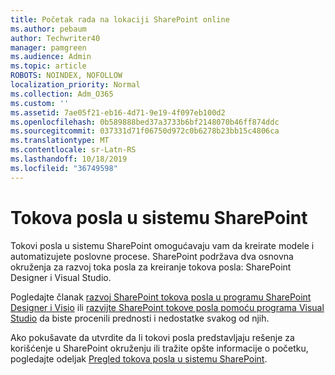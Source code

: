 ```yaml
---
title: Početak rada na lokaciji SharePoint online
ms.author: pebaum
author: Techwriter40
manager: pamgreen
ms.audience: Admin
ms.topic: article
ROBOTS: NOINDEX, NOFOLLOW
localization_priority: Normal
ms.collection: Adm_O365
ms.custom: ''
ms.assetid: 7ae05f21-eb16-4d71-9e19-4f097eb100d2
ms.openlocfilehash: 0b589888bed37a3733b6bf2148070b46ff874ddc
ms.sourcegitcommit: 037331d71f06750d972c0b6278b23bb15c4806ca
ms.translationtype: MT
ms.contentlocale: sr-Latn-RS
ms.lasthandoff: 10/18/2019
ms.locfileid: "36749598"
---
```

# <a name="workflows-in-sharepoint"></a>Tokova posla u sistemu SharePoint

Tokovi posla u sistemu SharePoint omogućavaju vam da kreirate modele i automatizujete poslovne procese. SharePoint podržava dva osnovna okruženja za razvoj toka posla za kreiranje tokova posla: SharePoint Designer i Visual Studio. 

Pogledajte članak [razvoj SharePoint tokova posla u programu SharePoint Designer i Visio](https://docs.microsoft.com/sharepoint/dev/general-development/develop-sharepoint-workflows-using-visual-studio) ili [razvijte SharePoint tokove posla pomoću programa Visual Studio](https://docs.microsoft.com/sharepoint/dev/general-development/develop-sharepoint-workflows-using-visual-studio) da biste procenili prednosti i nedostatke svakog od njih. 

Ako pokušavate da utvrdite da li tokovi posla predstavljaju rešenje za korišćenje u SharePoint okruženju ili tražite opšte informacije o početku, pogledajte odeljak [Pregled tokova posla u sistemu SharePoint](https://docs.microsoft.com/sharepoint/dev/general-development/get-started-with-workflows-in-sharepoint#overview-of-workflows-in-sharepoint).